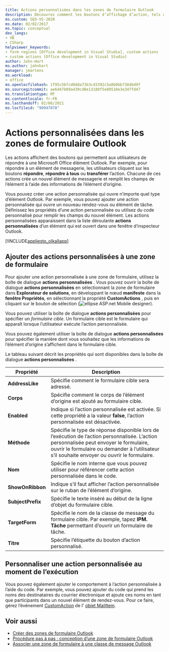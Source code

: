 ```yaml
---
title: Actions personnalisées dans les zones de formulaire Outlook
description: Découvrez comment les boutons d’affichage d’action, tels que répondre et répondre à tous, permettent aux utilisateurs de répondre à une Microsoft Office élément Outlook.
ms.custom: SEO-VS-2020
ms.date: 02/02/2017
ms.topic: conceptual
dev_langs:
- VB
- CSharp
helpviewer_keywords:
- form regions [Office development in Visual Studio], custom actions
- custom actions [Office development in Visual Studio]
author: John-Hart
ms.author: johnhart
manager: jmartens
ms.workload:
- office
ms.openlocfilehash: 1f95c5bfcd0dda73b3cd3392c5a8b0bb7384bd9f
ms.sourcegitcommit: ae6d47b09a439cd0e13180f5e89510e3e347fd47
ms.translationtype: MT
ms.contentlocale: fr-FR
ms.lasthandoff: 02/08/2021
ms.locfileid: "99947878"
---
```

# <a name="custom-actions-in-outlook-form-regions"></a>Actions personnalisées dans les zones de formulaire Outlook
  Les actions affichent des boutons qui permettent aux utilisateurs de répondre à une Microsoft Office élément Outlook. Par exemple, pour répondre à un élément de messagerie, les utilisateurs cliquent sur les boutons **répondre**, **répondre à tous** ou **transférer** l’action. Chacune de ces actions crée un nouvel élément de messagerie et remplit les champs de l’élément à l’aide des informations de l’élément d’origine.

 Vous pouvez créer une action personnalisée qui ouvre n’importe quel type d’élément Outlook. Par exemple, vous pouvez ajouter une action personnalisée qui ouvre un nouveau rendez-vous ou élément de tâche. Définissez les propriétés d’une action personnalisée ou utilisez du code personnalisé pour remplir les champs du nouvel élément. Les actions personnalisées apparaissent dans la liste déroulante **actions personnalisées** d’un élément qui est ouvert dans une fenêtre d’inspecteur Outlook.

 [!INCLUDE[appliesto_olkallapp](../vsto/includes/appliesto-olkallapp-md.md)]

## <a name="add-custom-actions-to-a-form-region"></a>Ajouter des actions personnalisées à une zone de formulaire
 Pour ajouter une action personnalisée à une zone de formulaire, utilisez la boîte de dialogue **actions personnalisées** . Vous pouvez ouvrir la boîte de dialogue **actions personnalisées** en sélectionnant la zone de formulaire dans **Explorateur de solutions**, en développant le nœud **manifeste** dans la **fenêtre Propriétés**, en sélectionnant la propriété **CustomActions** , puis en cliquant sur le bouton de sélection (![ellipse ASP.net Mobile designer](../sharepoint/media/mwellipsis.gif "Bouton de sélection du concepteur ASP.NET mobile")).

 Vous pouvez utiliser la boîte de dialogue **actions personnalisées** pour spécifier un *formulaire cible*. Un formulaire cible est le formulaire qui apparaît lorsque l’utilisateur exécute l’action personnalisée.

 Vous pouvez également utiliser la boîte de dialogue **actions personnalisées** pour spécifier la manière dont vous souhaitez que les informations de l’élément d’origine s’affichent dans le formulaire cible.

 Le tableau suivant décrit les propriétés qui sont disponibles dans la boîte de dialogue **actions personnalisées** .

|Propriété|Description|
|--------------|-----------------|
|**AddressLike**|Spécifie comment le formulaire cible sera adressé.|
|**Corps**|Spécifie comment le corps de l’élément d’origine est ajouté au formulaire cible.|
|**Enabled**|Indique si l’action personnalisée est activée. Si cette propriété a la valeur **false**, l’action personnalisée est désactivée.|
|**Méthode**|Spécifie le type de réponse disponible lors de l’exécution de l’action personnalisée. L’action personnalisée peut envoyer le formulaire, ouvrir le formulaire ou demander à l’utilisateur s’il souhaite envoyer ou ouvrir le formulaire.|
|**Nom**|Spécifie le nom interne que vous pouvez utiliser pour référencer cette action personnalisée dans le code.|
|**ShowOnRibbon**|Indique s’il faut afficher l’action personnalisée sur le ruban de l’élément d’origine.|
|**SubjectPrefix**|Spécifie le texte inséré au début de la ligne d’objet du formulaire cible.|
|**TargetForm**|Spécifie le nom de la classe de message du formulaire cible. Par exemple, tapez **IPM. Tâche** permettant d’ouvrir un formulaire de tâche.|
|**Titre**|Spécifie l’étiquette du bouton d’action personnalisé.|

## <a name="customize-a-custom-action-at-run-time"></a>Personnaliser une action personnalisée au moment de l’exécution
 Vous pouvez également ajouter le comportement à l’action personnalisée à l’aide du code. Par exemple, vous pouvez ajouter du code qui prend les noms des destinataires du courrier électronique et ajoute ces noms en tant que participants dans un nouvel élément de rendez-vous. Pour ce faire, gérez l’événement [CustomAction](/office/vba/api/Outlook.MailItem.CustomAction) de l' [objet MailItem](/office/vba/api/Outlook.MailItem).

## <a name="see-also"></a>Voir aussi
- [Créer des zones de formulaire Outlook](../vsto/creating-outlook-form-regions.md)
- [Procédure pas à pas : conception d’une zone de formulaire Outlook](../vsto/walkthrough-designing-an-outlook-form-region.md)
- [Associer une zone de formulaire à une classe de message Outlook](../vsto/associating-a-form-region-with-an-outlook-message-class.md)
